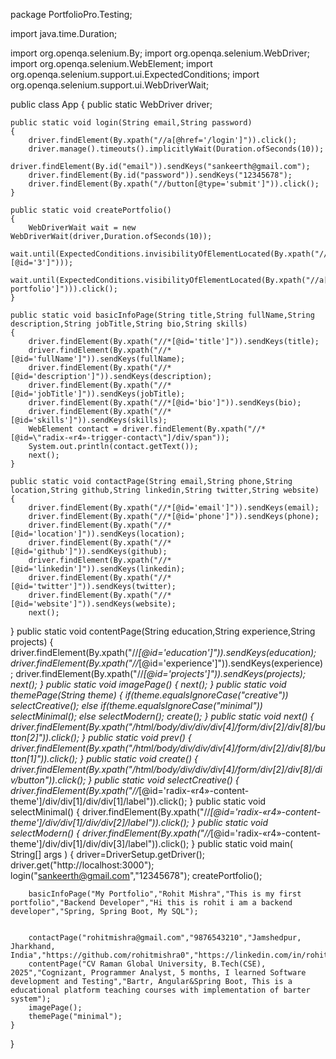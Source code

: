 
package PortfolioPro.Testing;

import java.time.Duration;

import org.openqa.selenium.By;
import org.openqa.selenium.WebDriver;
import org.openqa.selenium.WebElement;
import org.openqa.selenium.support.ui.ExpectedConditions;
import org.openqa.selenium.support.ui.WebDriverWait;

public class App 
{
	public static WebDriver driver;

	
	public static void login(String email,String password)
    {
    	driver.findElement(By.xpath("//a[@href='/login']")).click();
        driver.manage().timeouts().implicitlyWait(Duration.ofSeconds(10));
        driver.findElement(By.id("email")).sendKeys("sankeerth@gmail.com");
        driver.findElement(By.id("password")).sendKeys("12345678");
        driver.findElement(By.xpath("//button[@type='submit']")).click();
    }
	
    public static void createPortfolio()
    {
    	WebDriverWait wait = new WebDriverWait(driver,Duration.ofSeconds(10));
        wait.until(ExpectedConditions.invisibilityOfElementLocated(By.xpath("//*[@id='3']")));
        wait.until(ExpectedConditions.visibilityOfElementLocated(By.xpath("//a[@href='/create-portfolio']"))).click();
    }
    
    public static void basicInfoPage(String title,String fullName,String description,String jobTitle,String bio,String skills)
    {
    	driver.findElement(By.xpath("//*[@id='title']")).sendKeys(title);
        driver.findElement(By.xpath("//*[@id='fullName']")).sendKeys(fullName);
        driver.findElement(By.xpath("//*[@id='description']")).sendKeys(description);
        driver.findElement(By.xpath("//*[@id='jobTitle']")).sendKeys(jobTitle);
        driver.findElement(By.xpath("//*[@id='bio']")).sendKeys(bio);
        driver.findElement(By.xpath("//*[@id='skills']")).sendKeys(skills);
		WebElement contact = driver.findElement(By.xpath("//*[@id=\"radix-«r4»-trigger-contact\"]/div/span"));
		System.out.println(contact.getText());
        next();
    }
    
    public static void contactPage(String email,String phone,String location,String github,String linkedin,String twitter,String website)
    {
    	driver.findElement(By.xpath("//*[@id='email']")).sendKeys(email);
        driver.findElement(By.xpath("//*[@id='phone']")).sendKeys(phone);
        driver.findElement(By.xpath("//*[@id='location']")).sendKeys(location);
        driver.findElement(By.xpath("//*[@id='github']")).sendKeys(github);
        driver.findElement(By.xpath("//*[@id='linkedin']")).sendKeys(linkedin);
        driver.findElement(By.xpath("//*[@id='twitter']")).sendKeys(twitter);
        driver.findElement(By.xpath("//*[@id='website']")).sendKeys(website);
        next();
}
    public static void contentPage(String education,String experience,String projects)
    {
    	 driver.findElement(By.xpath("//*[@id='education']")).sendKeys(education);
         driver.findElement(By.xpath("//*[@id='experience']")).sendKeys(experience);
         driver.findElement(By.xpath("//*[@id='projects']")).sendKeys(projects);
         next();
    }
    public static void imagePage()
    {
    	next();
    }
    public static void themePage(String theme)
    {
    	if(theme.equalsIgnoreCase("creative"))
    		selectCreative();
    	else if(theme.equalsIgnoreCase("minimal"))
    		selectMinimal();
    	else
    		selectModern();
    	create();
    }
    public static void next()
    {
        driver.findElement(By.xpath("/html/body/div/div/div[4]/form/div[2]/div[8]/button[2]")).click();
    }
    public static void prev()
    {
        driver.findElement(By.xpath("/html/body/div/div/div[4]/form/div[2]/div[8]/button[1]")).click();
    }
    public static void create()
    {
        driver.findElement(By.xpath("/html/body/div/div/div[4]/form/div[2]/div[8]/div/button")).click();
    }
    public static void selectCreative()
    {
      driver.findElement(By.xpath("//*[@id='radix-«r4»-content-theme']/div/div[1]/div/div[1]/label")).click();
    }
    public static void selectMinimal()
    {
      driver.findElement(By.xpath("//*[@id='radix-«r4»-content-theme']/div/div[1]/div/div[2]/label")).click();
    }
    public static void selectModern()
    {
      driver.findElement(By.xpath("//*[@id='radix-«r4»-content-theme']/div/div[1]/div/div[3]/label")).click();
    }
    public static void main( String[] args )
    {
        driver=DriverSetup.getDriver();
        driver.get("http://localhost:3000");
        login("sankeerth@gmail.com","12345678");
        createPortfolio();
        
        
        basicInfoPage("My Portfolio","Rohit Mishra","This is my first portfolio","Backend Developer","Hi this is rohit i am a backend developer","Spring, Spring Boot, My SQL");
        
        
        contactPage("rohitmishra@gmail.com","9876543210","Jamshedpur, Jharkhand, India","https://github.com/rohitmishra0","https://linkedin.com/in/rohitmishra0","https://x.com/rohitmishra0","https://rohitmishra0.edu");
        contentPage("CV Raman Global University, B.Tech(CSE), 2025","Cognizant, Programmer Analyst, 5 months, I learned Software development and Testing","Bartr, Angular&Spring Boot, This is a educational platform teaching courses with implementation of barter system");
        imagePage();
        themePage("minimal");
    }
}

